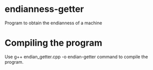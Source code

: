 # endianness-getter
Program to obtain the endianness of a machine

# Compiling the program
Use g++ endian_getter.cpp -o endian-getter command to compile the program.

